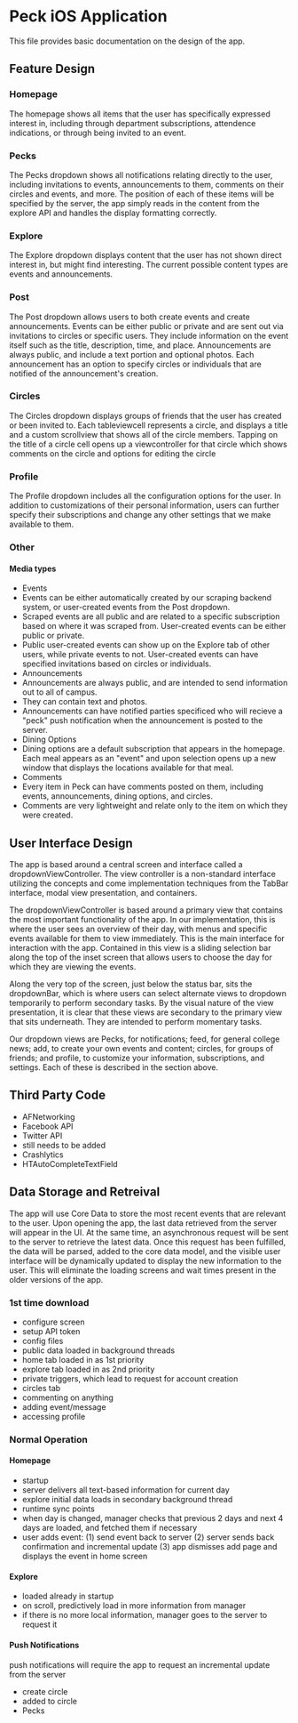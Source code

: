 # Peck iOS Application

This file provides basic documentation on the design of the app.

## Feature Design

### Homepage
The homepage shows all items that the user has specifically expressed interest in, including through department subscriptions, attendence indications, or through being invited to an event. 

### Pecks
The Pecks dropdown shows all notifications relating directly to the user, including invitations to events, announcements to them, comments on their circles and events, and more. The position of each of these items will be specified by the server, the app simply reads in the content from the explore API and handles the display formatting correctly.

### Explore
The Explore dropdown displays content that the user has not shown direct interest in, but might find interesting. The current possible content types are events and announcements.

### Post
The Post dropdown allows users to both create events and create announcements. Events can be either public or private and are sent out via invitations to circles or specific users. They include information on the event itself such as the title, description, time, and place. Announcements are always public, and include a text portion and optional photos. Each announcement has an option to specify circles or individuals that are notified of the announcement's creation.

### Circles
The Circles dropdown displays groups of friends that the user has created or been invited to. Each tableviewcell represents a circle, and displays a title and a custom scrollview that shows all of the circle members. Tapping on the title of a circle cell opens up a viewcontroller for that circle which shows comments on the circle and options for editing the circle

### Profile
The Profile dropdown includes all the configuration options for the user. In addition to customizations of their personal information, users can further specify their subscriptions and change any other settings that we make available to them.

### Other

#### Media types
- Events
 - Events can be either automatically created by our scraping backend system, or user-created events from the Post dropdown.
 - Scraped events are all public and are related to a specific subscription based on where it was scraped from. User-created events can be either public or private.
 - Public user-created events can show up on the Explore tab of other users, while private events to not. User-created events can have specified invitations based on circles or individuals.
- Announcements
 - Announcements are always public, and are intended to send information out to all of campus.
 - They can contain text and photos.
 - Announcements can have notified parties specificed who will recieve a "peck" push notification when the announcement is posted to the server.
- Dining Options
 - Dining options are a default subscription that appears in the homepage. Each meal appears as an "event" and upon selection opens up a new window that displays the locations available for that meal.
- Comments
 - Every item in Peck can have comments posted on them, including events, announcements, dining options, and circles.
 - Comments are very lightweight and relate only to the item on which they were created.


## User Interface Design
The app is based around a central screen and interface called a dropdownViewController. The view controller is a non-standard interface utilizing the concepts and come implementation techniques from the TabBar interface, modal view presentation, and containers.

The dropdownViewController is based around a primary view that contains the most important functionality of the app. In our implementation, this is where the user sees an overview of their day, with menus and specific events available for them to view immediately. This is the main interface for interaction with the app. Contained in this view is a sliding selection bar along the top of the inset screen that allows users to choose the day for which they are viewing the events.

Along the very top of the screen, just below the status bar, sits the dropdownBar, which is where users can select alternate views to dropdown temporarily to perform secondary tasks. By the visual nature of the view presentation, it is clear that these views are secondary to the primary view that sits underneath. They are intended to perform momentary tasks.

Our dropdown views are Pecks, for notifications; feed, for general college news; add, to create your own events and content; circles, for groups of friends; and profile, to customize your information, subscriptions, and settings. Each of these is described in the section above.

## Third Party Code
- AFNetworking
- Facebook API
- Twitter API
 - still needs to be added
- Crashlytics
- HTAutoCompleteTextField

## Data Storage and Retreival
The app will use Core Data to store the most recent events that are relevant to the user. Upon opening the app, the last data retrieved from the server will appear in the UI.
At the same time, an asynchronous request will be sent to the server to retrieve the latest data. Once this request has been fulfilled, the data will be parsed, added to the core data model, and the visible user interface will be dynamically updated to display the new information to the user.
This will eliminate the loading screens and wait times present in the older versions of the app.

### 1st time download
- configure screen
 - setup API token
 - config files
- public data loaded in background threads
 - home tab loaded in as 1st priority
 - explore tab loaded in as 2nd priority
- private triggers, which lead to request for account creation
 - circles tab
 - commenting on anything
 - adding event/message
 - accessing profile

### Normal Operation
#### Homepage
- startup
 - server delivers all text-based information for current day
 - explore initial data loads in secondary background thread
- runtime sync points
 - when day is changed, manager checks that previous 2 days and next 4 days are loaded, and fetched them if necessary
 - user adds event: (1) send event back to server (2) server sends back confirmation and incremental update (3) app dismisses add page and displays the event in home screen

#### Explore
- loaded already in startup
- on scroll, predictively load in more information from manager
- if there is no more local information, manager goes to the server to request it

#### Push Notifications

push notifications will require the app to request an incremental update from the server

- create circle
- added to circle
- Pecks

